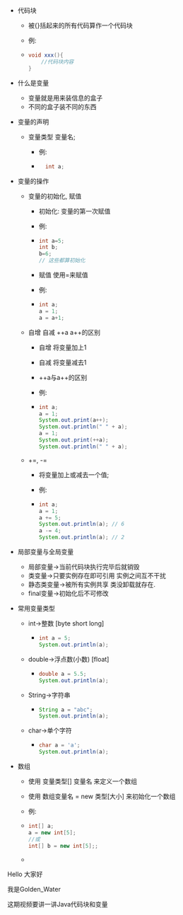 - 代码块

  - 被{}括起来的所有代码算作一个代码块

  - 例:

  - ```java
    void xxx(){
        //代码块内容
    }
    ```

- 什么是变量

  - 变量就是用来装信息的盒子
  - 不同的盒子装不同的东西

- 变量的声明

  - 变量类型 变量名;

    - 例:
    
    - ```java
        int a;
        ```

- 变量的操作

  - 变量的初始化, 赋值
    
    - 初始化: 变量的第一次赋值
      
    - 例:
    
    - ```java
      int a=5;
      int b;
      b=6;
      // 这些都算初始化
      ```
      
    - 赋值 使用=来赋值
    
    - 例:
    
    - ```java
      int a;
      a = 1;
      a = a+1;
      ```
    
  - 自增 自减 ++a a++的区别

    - 自增 将变量加上1

    - 自减 将变量减去1

    - ++a与a++的区别

    - 例:

    - ```java
      int a;
      a = 1;
      System.out.print(a++);
      System.out.println(" " + a);
      a = 1;
      System.out.print(++a);
      System.out.println(" " + a);
      ```

  - +=, -=

    - 将变量加上或减去一个值;

    - 例:

    - ```java
      int a;
      a = 1;
      a += 5;
      System.out.println(a); // 6
      a -= 4;
      System.out.println(a); // 2
      ```

- 局部变量与全局变量

  - 局部变量->当前代码块执行完毕后就销毁
  - 类变量->只要实例存在即可引用 实例之间互不干扰
  - 静态类变量->被所有实例共享 类没卸载就存在.
  - final变量->初始化后不可修改

- 常用变量类型

  - int->整数 [byte short long]

    - ```java
      int a = 5;
      System.out.println(a);
      ```

  - double->浮点数(小数) [float]

    - ```java
      double a = 5.5;
      System.out.println(a);
      ```

  - String->字符串

    - ```java
      String a = "abc";
      System.out.println(a);
      ```

  - char->单个字符

    - ```java
      char a = 'a';
      System.out.println(a);
      ```

- 数组

  - 使用 变量类型[] 变量名 来定义一个数组
  
  - 使用 数组变量名 = new 类型[大小] 来初始化一个数组
  
  - 例:
  
  - ```java
    int[] a;
    a = new int[5];
    //或
    int[] b = new int[5];;
    ```
  
  - 





Hello 大家好

我是Golden_Water

这期视频要讲一讲Java代码块和变量